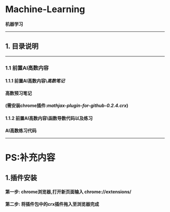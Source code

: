 # Machine-Learning
**机器学习**
****
## 1. 目录说明
****
### 1.1 前置AI高数内容
#### 1.1.1 前置AI高数内容\\_高数笔记_
**高数预习笔记**
#### (需安装chrome插件:_mathjax-plugin-for-github-0.2.4.crx_)

#### 1.1.2 __前置AI高数内容\函数导数代码以及练习__
**AI高数练习代码**

****
# PS:补充内容
## 1.插件安装
#### 第一步: chrome浏览器,打开新页面输入 chrome://extensions/
#### 第二步: 将插件包中的crx插件拖入至浏览器完成